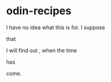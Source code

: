 # odin-recipes

I have no idea what this is for. I suppose

that

I will find out
, when the time

has 

come.